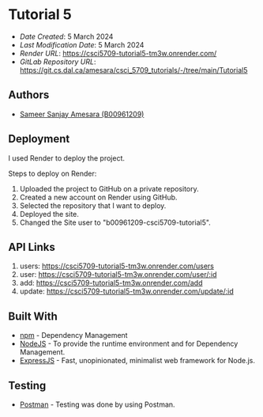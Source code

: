 # Tutorial 5

- _Date Created_: 5 March 2024
- _Last Modification Date_: 5 March 2024
- _Render URL_: <https://csci5709-tutorial5-tm3w.onrender.com/>
- _GitLab Repository URL_: <https://git.cs.dal.ca/amesara/csci_5709_tutorials/-/tree/main/Tutorial5>

## Authors

- [Sameer Sanjay Amesara (B00961209)](sm527221@dal.ca)

## Deployment

I used Render to deploy the project.

Steps to deploy on Render:

1. Uploaded the project to GitHub on a private repository.
2. Created a new account on Render using GitHub.
3. Selected the repository that I want to deploy.
4. Deployed the site.
5. Changed the Site user to "b00961209-csci5709-tutorial5".

## API Links

1. users: https://csci5709-tutorial5-tm3w.onrender.com/users
2. user: https://csci5709-tutorial5-tm3w.onrender.com/user/:id
3. add: https://csci5709-tutorial5-tm3w.onrender.com/add
4. update: https://csci5709-tutorial5-tm3w.onrender.com/update/:id

## Built With

- [npm](https://docs.npmjs.com//) - Dependency Management
- [NodeJS](https://nodejs.org/en/download) - To provide the runtime environment and for Dependency Management.
- [ExpressJS](http://expressjs.com/) - Fast, unopinionated, minimalist web framework for Node.js.

## Testing

- [Postman](https://www.postman.com/downloads/) - Testing was done by using Postman.
